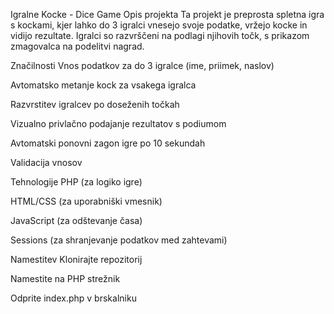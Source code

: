 Igralne Kocke - Dice Game
Opis projekta
Ta projekt je preprosta spletna igra s kockami, kjer lahko do 3 igralci vnesejo svoje podatke, vržejo kocke in vidijo rezultate. Igralci so razvrščeni na podlagi njihovih točk, s prikazom zmagovalca na podelitvi nagrad.

Značilnosti
Vnos podatkov za do 3 igralce (ime, priimek, naslov)

Avtomatsko metanje kock za vsakega igralca

Razvrstitev igralcev po doseženih točkah

Vizualno privlačno podajanje rezultatov s podiumom

Avtomatski ponovni zagon igre po 10 sekundah

Validacija vnosov

Tehnologije
PHP (za logiko igre)

HTML/CSS (za uporabniški vmesnik)

JavaScript (za odštevanje časa)

Sessions (za shranjevanje podatkov med zahtevami)

Namestitev
Klonirajte repozitorij

Namestite na PHP strežnik

Odprite index.php v brskalniku
